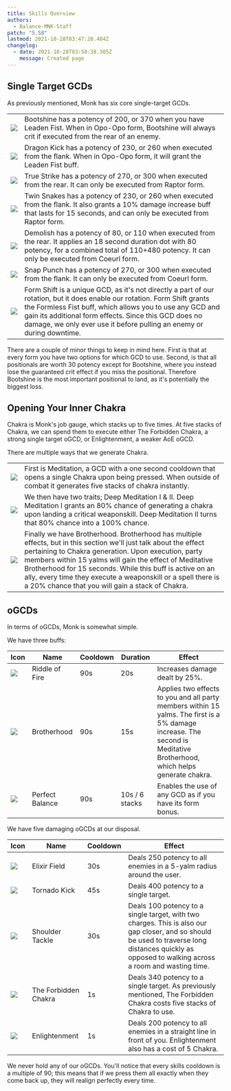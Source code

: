 ```yaml
---
title: Skills Overview
authors:
  - Balance-MNK-Staff
patch: "5.58"
lastmod: 2021-10-28T03:47:20.484Z
changelog:
  - date: 2021-10-28T03:50:38.305Z
    message: Created page
---
```

## Single Target GCDs

As previously mentioned, Monk has six core single-target GCDs.

|                                                 |                                                                                                                                                                                                                                                                                                                          |
| ----------------------------------------------- | ------------------------------------------------------------------------------------------------------------------------------------------------------------------------------------------------------------------------------------------------------------------------------------------------------------------------ |
| ![](https://xivapi.com/i/000000/000208_hr1.png) | Bootshine has a potency of 200, or 370 when you have Leaden Fist. When in Opo-Opo form, Bootshine will always crit if executed from the rear of an enemy.                                                                                                                                                                |
| ![](https://xivapi.com/i/002000/002528_hr1.png) | Dragon Kick has a potency of 230, or 260 when executed from the flank. When in Opo-Opo form, it will grant the Leaden Fist buff.                                                                                                                                                                                         |
| ![](https://xivapi.com/i/000000/000209_hr1.png) | True Strike has a potency of 270, or 300 when executed from the rear. It can only be executed from Raptor form.                                                                                                                                                                                                          |
| ![](https://xivapi.com/i/000000/000213_hr1.png) | Twin Snakes has a potency of 230, or 260 when executed from the flank. It also grants a 10% damage increase buff that lasts for 15 seconds, and can only be executed from Raptor form.                                                                                                                                   |
| ![](https://xivapi.com/i/000000/000204_hr1.png) | Demolish has a potency of 80, or 110 when executed from the rear. It applies an 18 second duration dot with 80 potency, for a combined total of 110+480 potency. It can only be executed from Coeurl form.                                                                                                               |
| ![](https://xivapi.com/i/000000/000210_hr1.png) | Snap Punch has a potency of 270, or 300 when executed from the flank. It can only be executed from Coeurl form.                                                                                                                                                                                                          |
| ![](https://xivapi.com/i/002000/002536_hr1.png) | Form Shift is a unique GCD, as it's not directly a part of our rotation, but it does enable our rotation. Form Shift grants the Formless Fist buff, which allows you to use any GCD and gain its additional form effects. Since this GCD does no damage, we only ever use it before pulling an enemy or during downtime. |



There are a couple of minor things to keep in mind here. First is that at every form you have two options for which GCD to use. Second, is that all positionals are worth 30 potency except for Bootshine, where you instead lose the guaranteed crit effect if you miss the positional. Therefore Bootshine is the most important positional to land, as it's potentially the biggest loss.

## Opening Your Inner Chakra

Chakra is Monk's job gauge, which stacks up to five times. At five stacks of Chakra, we can spend them to execute either The Forbidden Chakra, a strong single target oGCD, or Enlightenment, a weaker AoE oGCD.

There are multiple ways that we generate Chakra.

|                                                                                                                             |                                                                                                                                                                                                                                                                                                                                                                                                                      |
| --------------------------------------------------------------------------------------------------------------------------- | -------------------------------------------------------------------------------------------------------------------------------------------------------------------------------------------------------------------------------------------------------------------------------------------------------------------------------------------------------------------------------------------------------------------- |
| ![](https://xivapi.com/i/002000/002534_hr1.png)                                                                             | First is Meditation, a GCD with a one second cooldown that opens a single Chakra upon being pressed. When outside of combat it generates five stacks of chakra instantly.                                                                                                                                                                                                                                            |
| ![](https://xivapi.com/i/005000/005238_hr1.png) | We then have two traits; Deep Meditation I & II. Deep Meditation I grants an 80% chance of generating a chakra upon landing a critical weaponskill. Deep Meditation II turns that 80% chance into a 100% chance.                                                                                                                                                                                                     |
| ![](https://xivapi.com/i/002000/002542_hr1.png)                                                                             | Finally we have Brotherhood. Brotherhood has multiple effects, but in this section we'll just talk about the effect pertaining to Chakra generation. Upon execution, party members within 15 yalms will gain the effect of Meditative Brotherhood for 15 seconds. While this buff is active on an ally, every time they execute a weaponskill or a spell there is a 20% chance that you will gain a stack of Chakra. |

## oGCDs

In terms of oGCDs, Monk is somewhat simple.

We have three buffs:

| Icon                                            | Name            | Cooldown | Duration       | Effect                                                                                                                                                                  |
| ----------------------------------------------- | --------------- | -------- | -------------- | ----------------------------------------------------------------------------------------------------------------------------------------------------------------------- |
| ![](https://xivapi.com/i/002000/002541_hr1.png) | Riddle of Fire  | 90s      | 20s            | Increases damage dealt by 25%.                                                                                                                                          |
| ![](https://xivapi.com/i/002000/002542_hr1.png) | Brotherhood     | 90s      | 15s            | Applies two effects to you and all party members within 15 yalms. The first is a 5% damage increase. The second is Meditative Brotherhood, which helps generate chakra. |
| ![](https://xivapi.com/i/000000/000217_hr1.png) | Perfect Balance | 90s      | 10s / 6 stacks | Enables the use of any GCD as if you have its form bonus.                                                                                                               |

We have five damaging oGCDs at our disposal.

| Icon                                            | Name                 | Cooldown | Effect                                                                                                                                                                                              |
| ----------------------------------------------- | -------------------- | -------- | --------------------------------------------------------------------------------------------------------------------------------------------------------------------------------------------------- |
| ![](https://xivapi.com/i/002000/002533_hr1.png) | Elixir Field         | 30s      | Deals 250 potency to all enemies in a 5-yalm radius around the user.                                                                                                                                |
| ![](https://xivapi.com/i/002000/002531_hr1.png) | Tornado Kick         | 45s      | Deals 400 potency to a single target.                                                                                                                                                               |
| ![](https://xivapi.com/i/002000/002526_hr1.png) | Shoulder Tackle      | 30s      | Deals 100 potency to a single target, with two charges. This is also our gap closer, and so should be used to traverse long distances quickly as opposed to walking across a room and wasting time. |
| ![](https://xivapi.com/i/002000/002535_hr1.png) | The Forbidden Chakra | 1s       | Deals 340 potency to a single target. As previously mentioned, The Forbidden Chakra costs five stacks of Chakra to use.                                                                             |
| ![](https://xivapi.com/i/002000/002545_hr1.png) | Enlightenment        | 1s       | Deals 200 potency to all enemies in a straight line in front of you. Enlightenment also has a cost of 5 Chakra.                                                                                     |

We never hold any of our oGCDs. You'll notice that every skills cooldown is a multiple of 90; this means that if we press them all exactly when they come back up, they will realign perfectly every time.